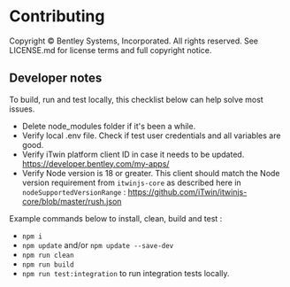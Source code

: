 # Contributing

Copyright © Bentley Systems, Incorporated. All rights reserved. See LICENSE.md for license terms and full copyright notice.

## Developer notes

To build, run and test locally, this checklist below can help solve most issues.

- Delete node_modules folder if it's been a while.
- Verify local .env file. Check if test user credentials and all variables are good.
- Verify iTwin platform client ID in case it needs to be updated. <https://developer.bentley.com/my-apps/>
- Verify Node version is 18 or greater. This client should match the Node version requirement from `itwinjs-core` as described here in `nodeSupportedVersionRange` : <https://github.com/iTwin/itwinjs-core/blob/master/rush.json>

Example commands below to install, clean, build and test :
- `npm i`
- `npm update` and/or `npm update --save-dev`
- `npm run clean`
- `npm run build`
- `npm run test:integration` to run integration tests locally.
